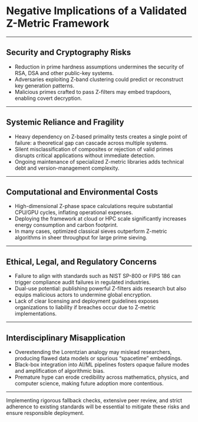 # Negative Implications of a Validated Z-Metric Framework

---

## Security and Cryptography Risks

- Reduction in prime hardness assumptions undermines the security of RSA, DSA and other public-key systems.  
- Adversaries exploiting Z-band clustering could predict or reconstruct key generation patterns.  
- Malicious primes crafted to pass Z-filters may embed trapdoors, enabling covert decryption.

---

## Systemic Reliance and Fragility

- Heavy dependency on Z-based primality tests creates a single point of failure: a theoretical gap can cascade across multiple systems.  
- Silent misclassification of composites or rejection of valid primes disrupts critical applications without immediate detection.  
- Ongoing maintenance of specialized Z-metric libraries adds technical debt and version-management complexity.

---

## Computational and Environmental Costs

- High-dimensional Z-phase space calculations require substantial CPU/GPU cycles, inflating operational expenses.  
- Deploying the framework at cloud or HPC scale significantly increases energy consumption and carbon footprint.  
- In many cases, optimized classical sieves outperform Z-metric algorithms in sheer throughput for large prime sieving.

---

## Ethical, Legal, and Regulatory Concerns

- Failure to align with standards such as NIST SP-800 or FIPS 186 can trigger compliance audit failures in regulated industries.  
- Dual-use potential: publishing powerful Z-filters aids research but also equips malicious actors to undermine global encryption.  
- Lack of clear licensing and deployment guidelines exposes organizations to liability if breaches occur due to Z-metric implementations.

---

## Interdisciplinary Misapplication

- Overextending the Lorentzian analogy may mislead researchers, producing flawed data models or spurious “spacetime” embeddings.  
- Black-box integration into AI/ML pipelines fosters opaque failure modes and amplification of algorithmic bias.  
- Premature hype can erode credibility across mathematics, physics, and computer science, making future adoption more contentious.

---

Implementing rigorous fallback checks, extensive peer review, and strict adherence to existing standards will be essential to mitigate these risks and ensure responsible deployment.
